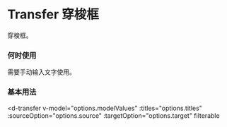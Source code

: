 # Transfer 穿梭框

穿梭框。

### 何时使用

需要手动输入文字使用。

### 基本用法
<d-transfer v-model="options.modelValues"
    :titles="options.titles" 
    :sourceOption="options.source"
    :targetOption="options.target"
    filterable
>
</d-transfer>

<script lang="ts">
    import {defineComponent, reactive} from 'vue'
    type TData = {
        id: number
        age: number
        value: string
        disabled?: boolean
    }
    export default defineComponent({
        setup() {
            const options = reactive({
                titles: ['sourceHeader', 'targetHeader'],
                source: [
                    {
                        key: '北京',
                        value: '北京',
                        disabled: true
                    },
                    {
                        key: '上海',
                        value: '上海',
                        disabled: false
                    },
                    {
                        key: '广州',
                        value: '广州',
                        disabled: false
                    },
                    {
                        key: '深圳',
                        value: '深圳',
                        disabled: false
                    },
                    {
                        key: '成都',
                        value: '成都',
                        disabled: false
                    },
                    {
                        key: '武汉',
                        value: '武汉',
                        disabled: false
                    },
                    {
                        key: '西安',
                        value: '西安',
                        disabled: false
                    },
                    {
                        key: '福建',
                        value: '福建',
                        disabled: false
                    },
                    {
                        key: '大连',
                        value: '大连',
                        disabled: false
                    },
                    {
                        key: '重庆',
                        value: '重庆',
                        disabled: false
                    }
                ],
                target: [
                    {
                        key: '广元',
                        value: '广元',
                        disabled: true
                    },
                    {
                        key: '南充',
                        value: '南充',
                        disabled: false
                    },
                    {
                        key: '绵阳',
                        value: '绵阳',
                        disabled: false
                    }
                ],
                filterable: true,
                modelValues: ['深圳', '成都']
            })
            return {
                options
            }
        }
    })
</script>
